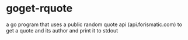 # goget-rquote
a go program that uses a public random quote api (api.forismatic.com) to get a quote and its author and print it to stdout 
